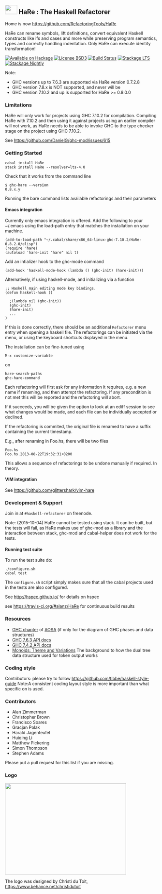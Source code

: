 ## <img src="https://rawgit.com/alanz/HaRe/master/HaReLogo.svg" width="40" height="30" /> HaRe : The Haskell Refactorer

Home is now https://github.com/RefactoringTools/HaRe

HaRe can rename symbols, lift definitions, convert equivalent Haskell
constructs like ifs and cases and more while preserving program
semantics, types and correctly handling indentation. Only HaRe can
execute identity transformation!

[![Available on Hackage][badge-hackage]][hackage]
[![License BSD3][badge-license]][license]
[![Build Status][badge-travis]][travis]
[![Stackage LTS](http://stackage.org/package/HaRe/badge/lts)](http://stackage.org/lts/package/HaRe)
[![Stackage Nightly](http://stackage.org/package/HaRe/badge/nightly)](http://stackage.org/nightly/package/HaRe)

[badge-travis]: https://travis-ci.org/RefactoringTools/HaRe.png?branch=master
[travis]: https://travis-ci.org/RefactoringTools/HaRe
[badge-hackage]: https://img.shields.io/hackage/v/HaRe.svg?dummy
[hackage]: https://hackage.haskell.org/package/HaRe
[badge-license]: https://img.shields.io/badge/license-BSD3-green.svg?dummy
[license]: https://github.com/RefactoringTools/HaRe/blob/master/LICENSE

Note:

  * GHC versions up to 7.6.3 are supported via HaRe version 0.7.2.8
  * GHC version 7.8.x is NOT supported, and never will be
  * GHC version 7.10.2 and up is supported for HaRe >= 0.8.0.0

### Limitations

HaRe will only work for projects using GHC 7.10.2 for compilation. Compiling
HaRe with 7.10.2 and then using it against projects using an earlier compiler
will not work, as HaRe needs to be able to invoke GHC to the type checker stage
on the project using GHC 7.10.2.

See https://github.com/DanielG/ghc-mod/issues/615

### Getting Started

    cabal install HaRe
    stack install HaRe --resolver=lts-4.0

Check that it works from the command line

    $ ghc-hare --version
    0.8.x.y

Running the bare command lists available refactorings and their parameters

#### Emacs integration

Currently only emacs integration is offered. Add the following to your
~/.emacs using the load-path entry that matches the installation on
your machine.

    (add-to-load-path "~/.cabal/share/x86_64-linux-ghc-7.10.2/HaRe-0.8.2.0/elisp")
    (require 'hare)
    (autoload 'hare-init "hare" nil t)

Add an intializer hook to the ghc-mode command

    (add-hook 'haskell-mode-hook (lambda () (ghc-init) (hare-init)))

Alternatively, if using haskell-mode, and initializing via a function

    ;; Haskell main editing mode key bindings.
    (defun haskell-hook ()

      ;(lambda nil (ghc-init))
      (ghc-init)
      (hare-init)
      ...
    )

If this is done correctly, there should be an additional `Refactorer`
menu entry when opening a haskell file. The refactorings can be
initiated via the menu, or using the keyboard shortcuts displayed in
the menu.

The installation can be fine-tuned using

    M-x customize-variable

on

    hare-search-paths
    ghc-hare-command


Each refactoring will first ask for any information it requires, e.g.
a new name if renaming, and then attempt the refactoring. If any
precondition is not met this will be reported and the refactoring will
abort.

If it succeeds, you will be given the option to look at an ediff
session to see what changes would be made, and each file can be
individually accepted or declined.

If the refactoring is commited, the original file is renamed to have a
suffix containing the current timestamp.

E.g., after renaming in Foo.hs, there will be two files

    Foo.hs
    Foo.hs.2013-08-22T19:32:31+0200

This allows a sequence of refactorings to be undone manually if
required. In theory.

#### VIM integration

See https://github.com/glittershark/vim-hare

### Development & Support

Join in at `#haskell-refactorer` on freenode.

Note: (2015-10-04) HaRe cannot be tested using stack. It can be built, but the tests will
fail, as HaRe makes use of ghc-mod as a library and the interaction between
stack, ghc-mod and cabal-helper does not work for the tests.

#### Running test suite

To run the test suite do:

    ./configure.sh
    cabal test

The `configure.sh` script simply makes sure that all the cabal projects used in
the tests are also configured.

See <http://hspec.github.io/> for details on hspec

see <https://travis-ci.org/#alanz/HaRe> for continuous build results

### Resources

  * [GHC chapter](http://aosabook.org/en/ghc.html) of
    [AOSA](http://aosabook.org "Architecture of Open Source
    Applications") (if only for the diagram of GHC phases and data structures)
  * [GHC 7.6.3 API docs](http://www.haskell.org/ghc/docs/7.6.3/html/libraries/ghc-7.6.3/GHC.html)
  * [GHC 7.4.2 API docs](http://www.haskell.org/ghc/docs/7.4.2/html/libraries/ghc-7.4.2/GHC.html)
  * [Monoids: Theme and Variations](http://www.cis.upenn.edu/~byorgey/pub/monoid-pearl.pdf) 
    The background to how the dual tree data structure used for token
    output works

### Coding style

Contributors: please try to follow https://github.com/tibbe/haskell-style-guide
Note:A consistent coding layout style is more important than what specific on is used.

### Contributors

 * Alan Zimmerman
 * Christopher Brown
 * Francisco Soares
 * Gracjan Polak
 * Harald Jagenteufel
 * Huiqing Li
 * Matthew Pickering
 * Simon Thompson
 * Stephen Adams

Please put a pull request for this list if you are missing.

### Logo

<img src="https://rawgithub.com/alanz/HaRe/master/HaReLogo.svg"
width="400" height="300" />

The logo was designed by Christi du Toit,
<https://www.behance.net/christidutoit>

